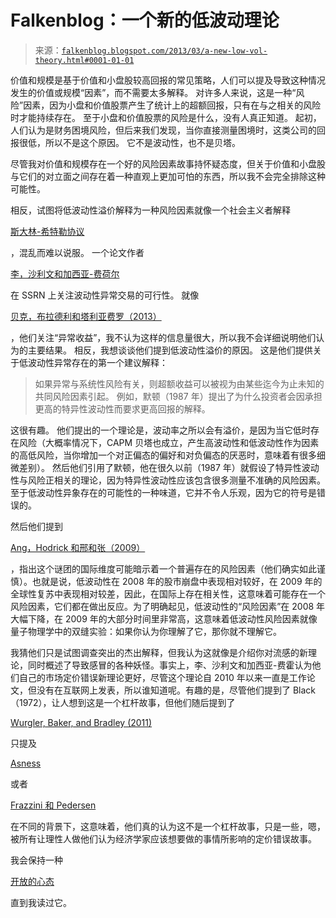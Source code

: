 <!--yml

category: 未分类

date: 2024-05-12 20:07:21

-->

# Falkenblog：一个新的低波动理论

> 来源：[`falkenblog.blogspot.com/2013/03/a-new-low-vol-theory.html#0001-01-01`](http://falkenblog.blogspot.com/2013/03/a-new-low-vol-theory.html#0001-01-01)

价值和规模是基于价值和小盘股较高回报的常见策略，人们可以提及导致这种情况发生的价值或规模“因素”，而不需要太多解释。 对许多人来说，这是一种“风险”因素，因为小盘和价值股票产生了统计上的超额回报，只有在与之相关的风险时才能持续存在。 至于小盘和价值股票的风险是什么，没有人真正知道。 起初，人们认为是财务困境风险，但后来我们发现，当你直接测量困境时，这类公司的回报很低，所以不是这个原因。 它不是波动性，也不是贝塔。

尽管我对价值和规模存在一个好的风险因素故事持怀疑态度，但关于价值和小盘股与它们的对立面之间存在着一种直观上更加可怕的东西，所以我不会完全排除这种可能性。

相反，试图将低波动性溢价解释为一种风险因素就像一个社会主义者解释

[斯大林-希特勒协议](http://www.socialismtoday.org/132/pact.html)

，混乱而难以说服。 一个论文作者

[李，沙利文和加西亚-费荷尔](http://papers.ssrn.com/sol3/papers.cfm?abstract_id=1738316)

在 SSRN 上关注波动性异常交易的可行性。 就像

[贝克，布拉德利和塔利亚费罗（2013）](http://falkenblog.blogspot.com/2013/02/acadian-has-new-low-vol-paper.html)

，他们关注“异常收益”，我不认为这样的信息量很大，所以我不会详细说明他们认为的主要结果。 相反，我想谈谈他们提到低波动性溢价的原因。 这是他们提供关于低波动性异常存在的第一个建议解释：

> 如果异常与系统性风险有关，则超额收益可以被视为由某些迄今为止未知的共同风险因素引起。 例如，默顿（1987 年）提出了为什么投资者会因承担更高的特异性波动性而要求更高回报的解释。

这很有趣。 他们提出的一个理论是，波动率之所以会有溢价，是因为当它低时存在风险（大概率情况下，CAPM 贝塔也成立，产生高波动性和低波动性作为因素的高低风险，当你增加一个对正偏态的偏好和对负偏态的厌恶时，意味着有很多细微差别）。 然后他们引用了默顿，他在很久以前（1987 年）就假设了特异性波动性与风险正相关的理论，因为特异性波动性应该包含很多测量不准确的风险因素。 至于低波动性异象存在的可能性的一种味道，它并不令人乐观，因为它的符号是错误的。

然后他们提到

[Ang，Hodrick 和邢和张（2009）](http://www.nber.org/papers/w13739)

，指出这个谜团的国际维度可能暗示着一个普遍存在的风险因素（他们确实如此谨慎）。也就是说，低波动性在 2008 年的股市崩盘中表现相对较好，在 2009 年的全球性复苏中表现相对较差，因此，在国际上存在相关性，这意味着可能存在一个风险因素，它们都在做出反应。为了明确起见，低波动性的“风险因素”在 2008 年大幅下降，在 2009 年的大部分时间里非常高，这意味着低波动性风险因素就像量子物理学中的双缝实验：如果你认为你理解了它，那你就不理解它。

我猜他们只是试图调查突出的杰出解释，但我认为这就像是介绍你对流感的新理论，同时概述了导致感冒的各种妖怪。事实上，李、沙利文和加西亚-费霍认为他们自己的市场定价错误新理论更好，尽管这个理论自 2010 年以来一直是工作论文，但没有在互联网上发表，所以谁知道呢。有趣的是，尽管他们提到了 Black（1972），让人想到这是一个杠杆故事，但他们随后提到了

[Wurgler, Baker, and Bradley (2011)](http://www.acadian-asset.com/documents/fajarticlejanfeb2011.pdf)

只提及

[Asness](http://www.econ.yale.edu/~af227/pdf/Leverage%20Aversion%20and%20Risk%20Parity%20-%20Asness%20,%20Frazzini%20and%20Pedersen.pdf)

或者

[Frazzini 和 Pedersen](http://pages.stern.nyu.edu/~lpederse/papers/BettingAgainstBeta.pdf)

在不同的背景下，这意味着，他们真的认为这不是一个杠杆故事，只是一些，嗯，被所有让理性人做他们认为经济学家应该想要做的事情所影响的定价错误故事。

我会保持一种

[开放的心态](http://falkenblog.blogspot.com/2013/03/beliefs-solution-and-cause-of-our.html)

直到我读过它。
